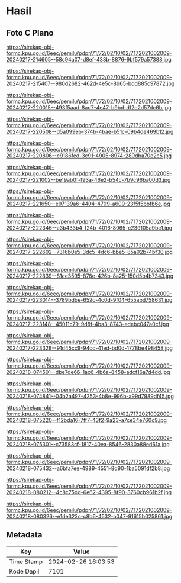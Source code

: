 # Hasil

## Foto C Plano

https://sirekap-obj-formc.kpu.go.id/6eec/pemilu/pdpr/71/72/02/10/02/7172021002009-20240217-214605--58c94a07-d8ef-438b-8876-9bf579a57388.jpg

https://sirekap-obj-formc.kpu.go.id/6eec/pemilu/pdpr/71/72/02/10/02/7172021002009-20240217-215407--980d2682-462d-4e5c-8b65-bdd885c97872.jpg

https://sirekap-obj-formc.kpu.go.id/6eec/pemilu/pdpr/71/72/02/10/02/7172021002009-20240217-220015--493f5aad-8ad7-4e47-b9bd-df2e2d57dc6b.jpg

https://sirekap-obj-formc.kpu.go.id/6eec/pemilu/pdpr/71/72/02/10/02/7172021002009-20240217-220508--d5a099eb-374b-4bae-b51c-09b4de469b12.jpg

https://sirekap-obj-formc.kpu.go.id/6eec/pemilu/pdpr/71/72/02/10/02/7172021002009-20240217-220806--c9186fed-3c91-4905-8974-280dba70e2e5.jpg

https://sirekap-obj-formc.kpu.go.id/6eec/pemilu/pdpr/71/72/02/10/02/7172021002009-20240217-221002--be19ab0f-f93a-46e2-b54c-7b9c96ba00d3.jpg

https://sirekap-obj-formc.kpu.go.id/6eec/pemilu/pdpr/71/72/02/10/02/7172021002009-20240217-221650--e97139a6-4404-4709-a609-23f5f5bbfb6e.jpg

https://sirekap-obj-formc.kpu.go.id/6eec/pemilu/pdpr/71/72/02/10/02/7172021002009-20240217-222346--a3b433b4-f24b-4016-8065-c239105a9bc1.jpg

https://sirekap-obj-formc.kpu.go.id/6eec/pemilu/pdpr/71/72/02/10/02/7172021002009-20240217-222602--7316b0e5-3dc5-4dc6-bbe5-85a02b74bf30.jpg

https://sirekap-obj-formc.kpu.go.id/6eec/pemilu/pdpr/71/72/02/10/02/7172021002009-20240217-222839--81ee3595-878e-426b-8a25-150d5b4b7343.jpg

https://sirekap-obj-formc.kpu.go.id/6eec/pemilu/pdpr/71/72/02/10/02/7172021002009-20240217-223014--3789bdbe-652c-4c0d-9f04-655abd758631.jpg

https://sirekap-obj-formc.kpu.go.id/6eec/pemilu/pdpr/71/72/02/10/02/7172021002009-20240217-223148--45011c79-9d8f-4ba3-8743-edebc047a0cf.jpg

https://sirekap-obj-formc.kpu.go.id/6eec/pemilu/pdpr/71/72/02/10/02/7172021002009-20240217-223328--91d45cc9-94cc-41ed-bd0d-1778be498458.jpg

https://sirekap-obj-formc.kpu.go.id/6eec/pemilu/pdpr/71/72/02/10/02/7172021002009-20240218-074501--dbe7de66-1ac6-4b6a-8458-adcf16a7d4dd.jpg

https://sirekap-obj-formc.kpu.go.id/6eec/pemilu/pdpr/71/72/02/10/02/7172021002009-20240218-074841--04b2a497-4253-4b8e-996b-a99d7989df45.jpg

https://sirekap-obj-formc.kpu.go.id/6eec/pemilu/pdpr/71/72/02/10/02/7172021002009-20240218-075220--f12bda16-7ff7-43f2-9a23-a7ce34e760c9.jpg

https://sirekap-obj-formc.kpu.go.id/6eec/pemilu/pdpr/71/72/02/10/02/7172021002009-20240218-075301--c73583cf-1817-40ea-8546-2830a88ed61a.jpg

https://sirekap-obj-formc.kpu.go.id/6eec/pemilu/pdpr/71/72/02/10/02/7172021002009-20240218-075432--a6bfa7ee-4989-4551-8d90-1ba5091df2b8.jpg

https://sirekap-obj-formc.kpu.go.id/6eec/pemilu/pdpr/71/72/02/10/02/7172021002009-20240218-080212--4c8c75dd-6e62-4395-8f90-3760cb961b2f.jpg

https://sirekap-obj-formc.kpu.go.id/6eec/pemilu/pdpr/71/72/02/10/02/7172021002009-20240218-080326--e1de323c-c8b6-4532-a047-91615b025861.jpg


## Metadata

| Key        | Value               |
| ---------- | ------------------- |
| Time Stamp | 2024-02-26 16:03:53 |
| Kode Dapil | 7101                |




